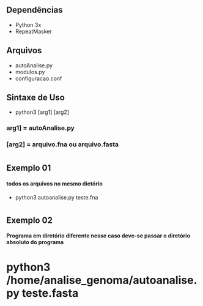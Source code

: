 ## Dependências 
* Python 3x
* RepeatMasker
## Arquivos
 * autoAnalise.py
 * modulos.py
 * configuracao.conf
## Sintaxe de Uso 
* python3 [arg1]  [arg2]
### arg1] = autoAnalise.py  
### [arg2] = arquivo.fna ou arquivo.fasta
#
## Exemplo 01 
####  todos os arquivos no mesmo dietório
* python3 autoanalise.py teste.fna
#
## Exemplo 02
####  Programa em diretório diferente nesse caso deve-se passar o diretório absoluto do programa
# python3 /home/analise_genoma/autoanalise.py teste.fasta
